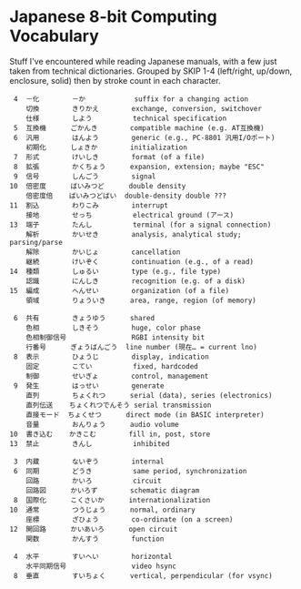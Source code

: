 Japanese 8-bit Computing Vocabulary
===================================

Stuff I've encountered while reading Japanese manuals, with a few just
taken from technical dictionaries. Grouped by SKIP 1-4 (left/right,
up/down, enclosure, solid) then by stroke count in each character.

     4  －化        －か            suffix for a changing action
        切換        きりかえ        exchange, conversion, switchover
        仕様        しよう          technical specification
     5  互換機      ごかんき        compatible machine (e.g. AT互換機)
     6  汎用        はんよう        generic (e.g., PC-8801 汎用I/Oポート)
        初期化      しょきか        initialization
     7  形式        けいしき        format (of a file)
     8  拡張        かくちょう      expansion, extension; maybe "ESC"
     9  信号        しんごう        signal
    10  倍密度      ばいみつど      double density
        倍密度倍    ばいみつどばい  double-density double ???
    11  割込        わりこみ        interrupt
        接地        せっち          electrical ground (アース)
    13  端子        たんし          terminal (for a signal connection)
        解析        かいせき        analysis, analytical study; parsing/parse
        解除        かいじょ        cancellation
        継続        けいぞく        continuation (e.g., of a read)
    14  種類        しゅるい        type (e.g., file type)
        認識        にんしき        recognition (e.g. of a disk)
    15  編成        へんせい        organization (of a file)
        領域        りょういき      area, range, region (of memory)

     6  共有        きょうゆう      shared
        色相        しきそう        huge, color phase
        色相制御信号                RGBI intensity bit
        行番号      ぎょうばんごう  line number (現在… = current lno)
     8  表示        ひょうじ        display, indication
        固定        こてい          fixed, hardcoded
        制御        せいぎょ        control, management
     9  発生        はっせい        generate
        直列        ちょくれつ      serial (data), series (electronics)
        直列伝送    ちょくれつでんそう serial transmission
        直接モード  ちょくせつ      direct mode (in BASIC interpreter)
        音量        おんりょう      audio volume
    10  書き込む    かきこむ        fill in, post, store
    13  禁止        きんし          inhibited

     3  内蔵        ないぞう        internal
     6  同期        どうき          same period, synchronization
        回路        かいろ          circuit
        回路図      かいろず        schematic diagram
     8  国際化      こくさいか      internationalization
    10  通常        つうじょう      normal, ordinary
        座標        ざひょう        co-ordinate (on a screen)
    12  開回路      かいあいろ      open circuit
        関数        かんすう        function

     4  水平        すいへい        horizontal
        水平同期信号                video hsync
     8  垂直        すいちょく      vertical, perpendicular (for vsync)
